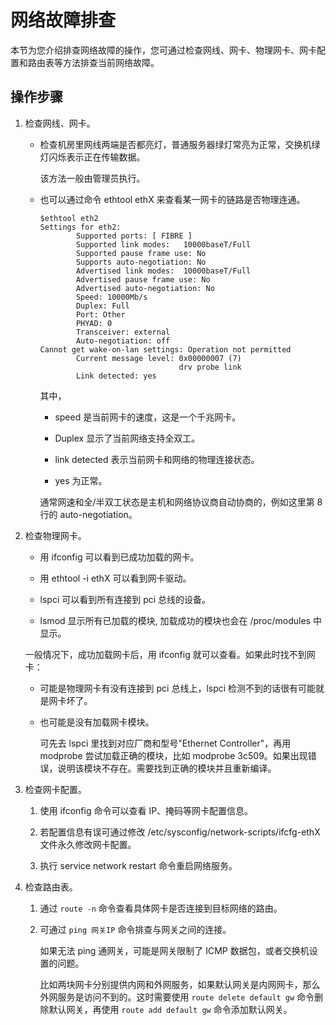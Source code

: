 网络故障排查 
===========================

本节为您介绍排查网络故障的操作，您可通过检查网线、网卡、物理网卡、网卡配置和路由表等方法排查当前网络故障。

操作步骤 
-------------------------

1. 检查网线、网卡。

   * 检查机房里网线两端是否都亮灯，普通服务器绿灯常亮为正常，交换机绿灯闪烁表示正在传输数据。

     该方法一般由管理员执行。
     
   
   * 也可以通过命令 ethtool ethX 来查看某一网卡的链路是否物理连通。

     ```unknow
     $ethtool eth2
     Settings for eth2:
             Supported ports: [ FIBRE ]
             Supported link modes:   10000baseT/Full
             Supported pause frame use: No
             Supports auto-negotiation: No
             Advertised link modes:  10000baseT/Full
             Advertised pause frame use: No
             Advertised auto-negotiation: No
             Speed: 10000Mb/s
             Duplex: Full
             Port: Other
             PHYAD: 0
             Transceiver: external
             Auto-negotiation: off
     Cannot get wake-on-lan settings: Operation not permitted
             Current message level: 0x00000007 (7)
                                    drv probe link
             Link detected: yes
     ```

     

     其中，
     * speed 是当前网卡的速度，这是一个千兆网卡。

       
     
     * Duplex 显示了当前网络支持全双工。

       
     
     * link detected 表示当前网卡和网络的物理连接状态。

       
     
     * yes 为正常。

       
     

     

     通常网速和全/半双工状态是主机和网络协议商自动协商的，例如这里第 8 行的 auto-negotiation。
     
   

   

2. 检查物理网卡。

   * 用 ifconfig 可以看到已成功加载的网卡。

     
   
   * 用 ethtool -i ethX 可以看到网卡驱动。

     
   
   * lspci 可以看到所有连接到 pci 总线的设备。

     
   
   * lsmod 显示所有已加载的模块, 加载成功的模块也会在 /proc/modules 中显示。

     
   

   

   一般情况下，成功加载网卡后，用 ifconfig 就可以查看。如果此时找不到网卡：
   * 可能是物理网卡有没有连接到 pci 总线上，lspci 检测不到的话很有可能就是网卡坏了。

     
   
   * 也可能是没有加载网卡模块。

     可先去 lspci 里找到对应厂商和型号"Ethernet Controller"，再用 modprobe 尝试加载正确的模块，比如 modprobe 3c509。如果出现错误，说明该模块不存在。需要找到正确的模块并且重新编译。
     
   

   

3. 检查网卡配置。

   1. 使用 ifconfig 命令可以查看 IP、掩码等网卡配置信息。

      
   
   2. 若配置信息有误可通过修改 /etc/sysconfig/network-scripts/ifcfg-ethX 文件永久修改网卡配置。

      
   
   3. 执行 service network restart 命令重启网络服务。

      
   

   

4. 检查路由表。

   1. 通过 `route -n` 命令查看具体网卡是否连接到目标网络的路由。

      
   
   2. 可通过 `ping 网关IP` 命令排查与网关之间的连接。

      如果无法 ping 通网关，可能是网关限制了 ICMP 数据包，或者交换机设置的问题。

      比如两块网卡分别提供内网和外网服务，如果默认网关是内网网卡，那么外网服务是访问不到的。这时需要使用 `route delete default gw` 命令删除默认网关，再使用 `route add default gw` 命令添加默认网关。
      
   

   





